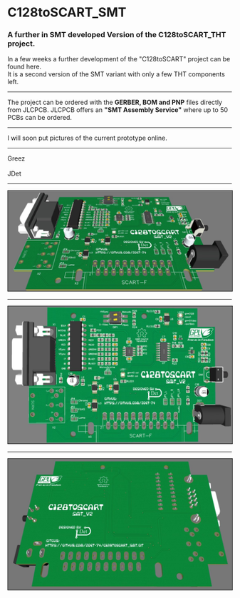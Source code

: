 # C128toSCART_SMT
<h3>A further in SMT developed Version of the C128toSCART_THT project.</h3>
<p>In a few weeks a further development of the "C128toSCART" project can be found here.<br />
It is a second version of the SMT variant with only a few THT components left.</p>
<hr />
<p>The project can be ordered with the <strong>GERBER, BOM and PNP</strong> files directly from JLCPCB.
JLCPCB offers an <strong>"SMT Assembly Service"</strong> where up to 50 PCBs can be ordered.</p>
<hr />
<p>I will soon put pictures of the current prototype online.</p>
<hr />
<p>Greez<br /><br />JDet</p>
<hr />
<p><img alt="C128toSCART_SMT_V2_PCB#1" src="./img/C128toSCART_V2_PCB%231.jpg" style="border-width: 1px; border-style: solid;" /></p>
<hr />
<p><img alt="C128toSCART_SMT_V2_PCB#2" src="./img/C128toSCART_V2_PCB%232.jpg" style="border-width: 1px; border-style: solid;" /></p>
<hr />
<p><img alt="C128toSCART_SMT_V2_PCB#3" src="./img/C128toSCART_V2_PCB%233.jpg" style="border-width: 1px; border-style: solid;" /></p>
